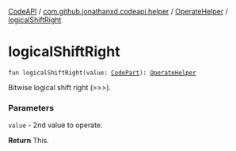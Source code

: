 [CodeAPI](../../index.md) / [com.github.jonathanxd.codeapi.helper](../index.md) / [OperateHelper](index.md) / [logicalShiftRight](.)

# logicalShiftRight

`fun logicalShiftRight(value: `[`CodePart`](../../com.github.jonathanxd.codeapi/-code-part/index.md)`): `[`OperateHelper`](index.md)

Bitwise logical shift right (&gt;&gt;&gt;).

### Parameters

`value` - 2nd value to operate.

**Return**
This.

